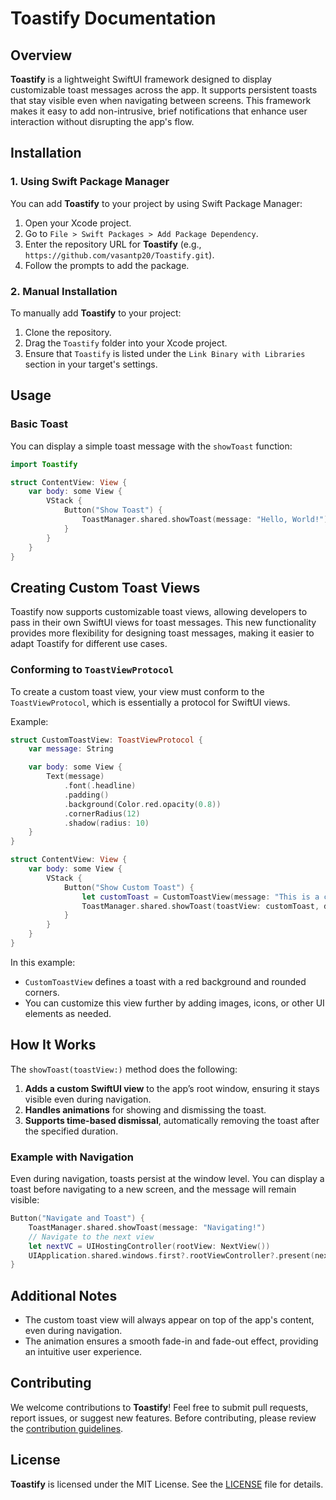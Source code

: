 # **Toastify Documentation**

## **Overview**

**Toastify** is a lightweight SwiftUI framework designed to display customizable toast messages across the app. It supports persistent toasts that stay visible even when navigating between screens. This framework makes it easy to add non-intrusive, brief notifications that enhance user interaction without disrupting the app's flow.


## **Installation**

### 1. **Using Swift Package Manager**
You can add **Toastify** to your project by using Swift Package Manager:

1. Open your Xcode project.
2. Go to `File > Swift Packages > Add Package Dependency`.
3. Enter the repository URL for **Toastify** (e.g., `https://github.com/vasantp20/Toastify.git`).
4. Follow the prompts to add the package.

### 2. **Manual Installation**
To manually add **Toastify** to your project:
1. Clone the repository.
2. Drag the `Toastify` folder into your Xcode project.
3. Ensure that `Toastify` is listed under the `Link Binary with Libraries` section in your target's settings.

## **Usage**

### **Basic Toast**

You can display a simple toast message with the `showToast` function:

```swift
import Toastify

struct ContentView: View {
    var body: some View {
        VStack {
            Button("Show Toast") {
                ToastManager.shared.showToast(message: "Hello, World!")
            }
        }
    }
}
```

## **Creating Custom Toast Views**
Toastify now supports customizable toast views, allowing developers to pass in their own SwiftUI views for toast messages. This new functionality provides more flexibility for designing toast messages, making it easier to adapt Toastify for different use cases.



### **Conforming to `ToastViewProtocol`**
To create a custom toast view, your view must conform to the `ToastViewProtocol`, which is essentially a protocol for SwiftUI views.

Example:

```swift
struct CustomToastView: ToastViewProtocol {
    var message: String

    var body: some View {
        Text(message)
            .font(.headline)
            .padding()
            .background(Color.red.opacity(0.8))
            .cornerRadius(12)
            .shadow(radius: 10)
    }
}

struct ContentView: View {
    var body: some View {
        VStack {
            Button("Show Custom Toast") {
                let customToast = CustomToastView(message: "This is a custom toast!")
                ToastManager.shared.showToast(toastView: customToast, duration: 3.0)
            }
        }
    }
}
```

In this example:
- `CustomToastView` defines a toast with a red background and rounded corners.
- You can customize this view further by adding images, icons, or other UI elements as needed.


## **How It Works**

The `showToast(toastView:)` method does the following:
1. **Adds a custom SwiftUI view** to the app’s root window, ensuring it stays visible even during navigation.
2. **Handles animations** for showing and dismissing the toast.
3. **Supports time-based dismissal**, automatically removing the toast after the specified duration.


### **Example with Navigation**

Even during navigation, toasts persist at the window level. You can display a toast before navigating to a new screen, and the message will remain visible:

```swift
Button("Navigate and Toast") {
    ToastManager.shared.showToast(message: "Navigating!")
    // Navigate to the next view
    let nextVC = UIHostingController(rootView: NextView())
    UIApplication.shared.windows.first?.rootViewController?.present(nextVC, animated: true)
}
```


## **Additional Notes**
- The custom toast view will always appear on top of the app's content, even during navigation.
- The animation ensures a smooth fade-in and fade-out effect, providing an intuitive user experience.



## **Contributing**

We welcome contributions to **Toastify**! Feel free to submit pull requests, report issues, or suggest new features. Before contributing, please review the [contribution guidelines](CONTRIBUTING.md).


## **License**

**Toastify** is licensed under the MIT License. See the [LICENSE](LICENSE) file for details.

